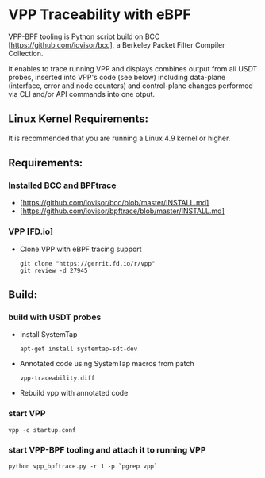 VPP Traceability with eBPF
==========================

VPP-BPF tooling is Python script build on BCC [https://github.com/iovisor/bcc], a 
Berkeley Packet Filter Compiler Collection.

It enables to trace running VPP and displays combines output from all USDT probes,
inserted into VPP's code (see below) including data-plane (interface, error and node counters)
and control-plane changes performed via CLI and/or API commands into one otput.

Linux Kernel Requirements:
--------------

   It is recommended that you are running a Linux 4.9 kernel or higher.

Requirements:
--------------
### Installed BCC and BPFtrace

- [https://github.com/iovisor/bcc/blob/master/INSTALL.md]
- [https://github.com/iovisor/bpftrace/blob/master/INSTALL.md]

### VPP [FD.io]

- Clone VPP with eBPF tracing support
   ```
   git clone "https://gerrit.fd.io/r/vpp"
   git review -d 27945
   ```
Build:
--------------
### build with USDT probes

- Install SystemTap
   ```
   apt-get install systemtap-sdt-dev
   ```
- Annotated code using SystemTap macros from patch 
   ```
   vpp-traceability.diff
   ```
- Rebuild vpp with annotated code

### start VPP

```
vpp -c startup.conf
```

### start VPP-BPF tooling and attach it to running VPP

```
python vpp_bpftrace.py -r 1 -p `pgrep vpp`
```
